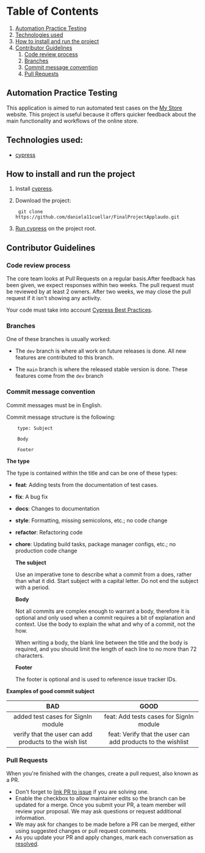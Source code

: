 # Table of Contents
1. [Automation Practice Testing](#automation-practice-testing)
2. [Technologies used](#technologies-used)
3. [How to install and run the project](#how-to-install-and-run-the-project)
4. [Contributor Guidelines](#contributor-guidelines)
   1. [Code review process](#code-review-process)
   2. [Branches](#branches)
   3. [Commit message convention](#commit-message-convention)
   4. [Pull Requests](#pull-requests)

## Automation Practice Testing
This application is aimed to run automated test cases on the
[My Store](https://automationpractice.com/) website. This project is useful
because it offers quicker feedback about the main functionality and workflows
of the online store.

## Technologies used:

* [cypress](https://www.cypress.io/)

## How to install and run the project
1. Install [cypress](https://docs.cypress.io/guides/getting-started/installing-cypress).
2. Download the project:

        git clone https://github.com/daniela11cuellar/FinalProjectApplaudo.git
3. [Run cypress](https://docs.cypress.io/guides/getting-started/opening-the-app#cypress-open)
on the project root.

## Contributor Guidelines

### Code review process

The core team looks at Pull Requests on a regular basis.After feedback has
been given, we expect responses within two weeks. The pull request must be
reviewed by at least 2 owners. After two weeks, we may close the pull request
if it isn't showing any activity.

Your code must take into account [Cypress Best Practices](https://docs.cypress.io/guides/references/best-practices).

### Branches

One of these branches is usually worked:

* The `dev` branch is where all work on future releases is done. All new features are contributed to this branch.

* The `main` branch is where the released stable version is done. These features come from the `dev` branch

### Commit message convention

Commit messages must be in English.

Commit message structure is the following:

        type: Subject

        Body

        Footer


   **The type**

The type is contained within the title and can be one of these types:

* **feat**: Adding tests from the documentation of test cases.
* **fix**: A bug fix
* **docs**: Changes to documentation
* **style**: Formatting, missing semicolons, etc.; no code change
* **refactor**: Refactoring code
* **chore**: Updating build tasks, package manager configs, etc.; no production code change


   **The subject**
   
   Use an imperative tone to describe what a commit from a does,
   rather than what it did. Start subject with a capital letter.
   Do not end the subject with a period.
   
   **Body**

   Not all commits are complex enough to warrant a body, therefore it is
   optional and only used when a commit requires a bit of explanation and
   context. Use the body to explain the what and why of a commit, not the how.

   When writing a body, the blank line between the title and the body is
   required, and you should limit the length of each line to no more than 72
   characters.
   
   **Footer**
   
   The footer is optional and is used to reference issue tracker IDs.

**Examples of good commit subject**

|                          BAD                           |                            GOOD                             |
|:------------------------------------------------------:|:-----------------------------------------------------------:|
|           added test cases for SignIn module           |           feat: Add tests cases for SignIn module           |
| verify that the user can add products to the wish list | feat: Verify that the user can add products to the wishlist |

### Pull Requests
When you're finished with the changes, create a pull request, also known as a PR.
* Don't forget to [link PR to issue](https://docs.github.com/en/issues/tracking-your-work-with-issues/linking-a-pull-request-to-an-issue)
if you are solving one.
* Enable the checkbox to allow maintainer edits so the branch can be updated for 
a merge. Once you submit your PR, a team member will review your proposal.
We may ask questions or request additional information.
* We may ask for changes to be made before a PR can be merged, either using
suggested changes or pull request comments.
* As you update your PR and apply changes, mark each conversation as [resolved](https://docs.github.com/en/github/collaborating-with-issues-and-pull-requests/commenting-on-a-pull-request#resolving-conversations).
